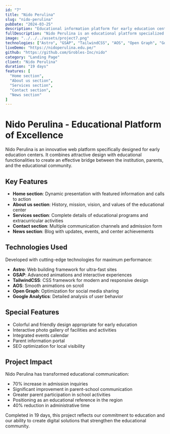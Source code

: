 ```yaml
---
id: "7"
title: "Nido Perulina"
slug: "nido-perulina"
pubDate: "2024-03-25"
description: "Educational information platform for early education center management."
fullDescription: "Nido Perulina is an educational platform specialized in comprehensive management of early education centers. It facilitates communication between parents and teachers, child development tracking, and academic and administrative management of the educational center."
image: "../../../assets/project7.png"
technologies: ["Astro", "GSAP", "TailwindCSS", "AOS", "Open Graph", "Google Analytics"]
liveDemo: "https://nidoperulina.edu.pe/"
github: "https://github.com/Grobles-Inc/nido"
category: "Landing Page"
client: "Nido Perulina"
duration: "19 days"
features: [
  "Home section",
  "About us section",
  "Services section",
  "Contact section",
  "News section"
]
---
```


# Nido Perulina - Educational Platform of Excellence

Nido Perulina is an innovative web platform specifically designed for early education centers. It combines attractive design with educational functionalities to create an effective bridge between the institution, parents, and the educational community.

## Key Features

- **Home section**: Dynamic presentation with featured information and calls to action
- **About us section**: History, mission, vision, and values of the educational center
- **Services section**: Complete details of educational programs and extracurricular activities
- **Contact section**: Multiple communication channels and admission form
- **News section**: Blog with updates, events, and center achievements

## Technologies Used

Developed with cutting-edge technologies for maximum performance:

- **Astro**: Web building framework for ultra-fast sites
- **GSAP**: Advanced animations and interactive experiences
- **TailwindCSS**: CSS framework for modern and responsive design
- **AOS**: Smooth animations on scroll
- **Open Graph**: Optimization for social media sharing
- **Google Analytics**: Detailed analysis of user behavior

## Special Features

- Colorful and friendly design appropriate for early education
- Interactive photo gallery of facilities and activities
- Integrated events calendar
- Parent information portal
- SEO optimization for local visibility

## Project Impact

Nido Perulina has transformed educational communication:

- 70% increase in admission inquiries
- Significant improvement in parent-school communication
- Greater parent participation in school activities
- Positioning as an educational reference in the region
- 40% reduction in administrative time

Completed in 19 days, this project reflects our commitment to education and our ability to create digital solutions that strengthen the educational community.
